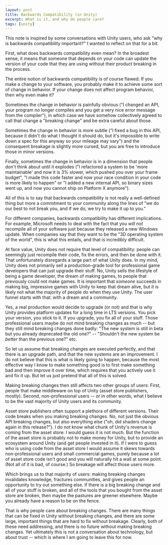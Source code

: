 ```yaml
---
layout: post
title: Backwards Compatibility (in Unity)
excerpt: What is it, and why do people care?
tags: [unity]
---
```


This note is inspired by some conversations with Unity users, who ask "why is backwards compatibility important?" I wanted to reflect on that for a bit.

First, what does backwards compatibility even mean? In the broadest sense, it means that someone that depends on your code can update the version of your code that they are using without their product breaking in the process.

The entire notion of backwards compatibility is of course flawed: If you make a change to your software, you probably make it to achieve some sort of change in behavior. If your change does not affect program behavior, then why even make it?

Sometimes the change in behavior is painfully obvious ("I changed an API, your program no longer compiles and you get a very nice error message from the compiler"), in which case we have somehow collectively agreed to call that change a "breaking change" and be extra careful about those.

Sometimes the change in behavior is more subtle ("I fixed a bug in this API, because it didn't do what I thought it should do, but it's impossible to write down a spec for this anyway so your mileage may vary") and the consequent breakage is slightly more cursed, but you are free to introduce those in minor versions.

Finally, sometimes the change in behavior is in a dimension that people don't think about until it explodes ("I refactored a system to be 'more maintainable' and now it is 3% slower, which pushed you over your frame budget", "I made this code faster and now your race condition in your code is more likely to happen" or "I added a new internal API, so binary sizes went up, and now you cannot ship on Platform X anymore").

All of this is to say that backwards compatibility is not really a well-defined thing but more a commitment to your community along the lines of "we do our best to not break you, and if we do, we try to make it up to you."

For different companies, backwards compatibility has different implications. For example, Microsoft needs to deal with the fact that you _will not_ recompile all of your software just because they released a new Windows update. When companies say that they want to be the "3D operating system of the world", this is what this entails, and that is incredibly difficult.

At face value, Unity does not require that level of compatibility: people can seemingly just recompile their code, fix the errors, and then be done with it. That unfortunately disregards a large part of what Unity does. In my mind, Unity does not primarily sell a production-grade tool for professional game developers that can just upgrade their stuff. No, Unity sells the lifestyle of being a game developer, the dream of making games, to people that previously could not make games. It is important that _someone_ succeeds in making big, impressive games with Unity to keep that dream alive, but it is likely not what the majority of people do when they use Unity. The user funnel starts with that: with a dream and a community.

Yes, a real production would decide to upgrade (or not) and that is why Unity provides platform updates for a long time in LTS versions. You pick your version, you stick to it. If you upgrade, you fix all of your stuff. Those professional users maybe do not mind breaking changes as much -- but they still mind breaking changes done badly: "The new system is still in beta but you already deprecated the old one?" -- "Shouldn't the new system be _better_ than the previous one?" etc.

So let us assume that breaking changes are executed perfectly, and that there is an upgrade path, and that the new systems are an improvement. I do not believe that this is what is likely going to happen, because the most effective way I know to make something good is to first make something bad and then improve it over time, which requires that you actively use it and fix it up. But let us just pretend that all of this is solved.

Making breaking changes then still affects two other groups of users: First, people that make middleware on top of Unity (asset store publishers, mostly). Second, non-professional users -- or in other words, what I believe to be the vast majority of Unity users and its community.

Asset store publishers often support a plethora of different versions. Their code breaks when you making breaking changes. No, not just the obvious API breaking changes, but also everything else ("oh, did shaders change again in this release?"). I do not know what chunk of Unity's revenue is coming from the asset store: I would guess it is not much. But the function of the asset store is probably not to make money for Unity, but to provide an ecosystem around Unity (and get people invested in it). If I were to guess who is using code from the asset store I would assume it skews towards non-professional users and small commercial games, purely because a lot of asset store code isn't good and you will naturally hit a wall at some point. (Not all of it is bad, of course.) So breakage will affect those users more.

Which brings us to that majority of users: making breaking changes invalidates knowledge, fractures communities, and gives people an opportunity to try out something else. If there is a big breaking change and all of your stuff is broken, and all of the tools that you bought from the asset store are broken, then maybe the pastures are greener elsewhere. Maybe you already have a reason to be on the fence.

That is why people care about breaking changes. There are many things that can be fixed in Unity without breaking changes, and there are some large, important things that are hard to fix without breakage. Clearly, both of these need addressing, and there is no future without making breaking changes. Yet ultimately this is not a conversation about technology, but about trust -- which is where I am going to leave this for now.